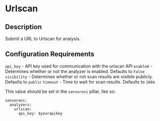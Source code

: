 # Urlscan

## Description
Submit a URL to Urlscan for analysis.

## Configuration Requirements

``api_key`` - API key used for communication with the urlscan API
``enabled`` - Determines whether or not the analyzer is enabled. Defaults to ``False``
``visibility`` - Determines whether or not scan results are visibile publicly. Defaults to ``public``
``timeout`` - Time to wait for scan results. Defaults to ``180``s

This value should be set in the ``sensoroni`` pillar, like so:

```
sensoroni:
  analyzers:
    urlscan:
      api_key: $yourapikey
```
